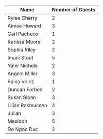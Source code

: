 | Name                      | Number of Guests |
| -----------                  | ------------------------- |
| Rylee Cherry         | 2                              |
| Aimee Howard      | 3                              |
| Carl Pacheco          | 1                             |
| Karissa Moore       | 2                             |
| Sophia Riley           | 2                             |
| Imani Stout            | 5                              |
| Yahir Nichols         | 2                              |
| Angelo Miller         | 3                              |
| Raina Velez            | 1                              |
| Duncan Forbes     | 2                              |
| Susan Sloan           | 3                              |
| Lilian Rasmussen  | 4                              |
| Julian                      | 3                              |
| Maxibon                 | 5 	                           |
| Do Ngoc Duc          | 2 	                           |
